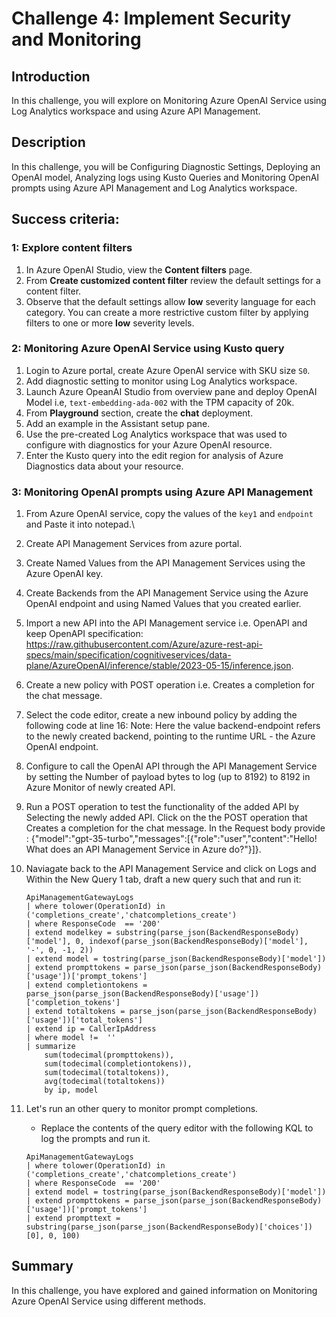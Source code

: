 # Challenge 4: Implement Security and Monitoring

## Introduction

In this challenge, you will explore on Monitoring Azure OpenAI Service using Log Analytics workspace and using Azure API Management.

## Description

In this challenge, you will be Configuring Diagnostic Settings, Deploying an OpenAI model, Analyzing logs using Kusto Queries and Monitoring OpenAI prompts using Azure API Management and Log Analytics workspace.

## Success criteria:

### 1: Explore content filters

1. In Azure OpenAI Studio, view the **Content filters** page.
1. From **Create customized content filter** review the default settings for a content filter.
1. Observe that the default settings allow **low** severity language for each category. You can create a more restrictive custom filter by applying filters to one or more **low** severity levels.


### 2: Monitoring Azure OpenAI Service using Kusto query

1. Login to Azure portal, create Azure OpenAI service with SKU size `S0`.
2. Add diagnostic setting to monitor using Log Analytics workspace.
3. Launch Azure OpeanAI Studio from overview pane and deploy OpenAI Model i.e, `text-embedding-ada-002` with the TPM capacity of 20k.
4. From **Playground** section, create the **chat** deployment.
5. Add an example in the Assistant setup pane.
6. Use the pre-created Log Analytics workspace that was used to configure with diagnostics for your Azure OpenAI resource.
7. Enter the Kusto query into the edit region for analysis of Azure Diagnostics data about your resource.

### 3: Monitoring OpenAI prompts using Azure API Management

1. From Azure OpenAI service, copy the values of the  `key1` and `endpoint` and Paste it into notepad.\
2. Create API Management Services from azure portal.
3. Create Named Values from the API Management Services using the Azure OpenAI key.
4. Create Backends from the API Management Service using the Azure OpenAI endpoint and using Named Values that you created earlier.
5. Import a new API into the API Management service i.e. OpenAPI and keep OpenAPI specification: https://raw.githubusercontent.com/Azure/azure-rest-api-specs/main/specification/cognitiveservices/data-plane/AzureOpenAI/inference/stable/2023-05-15/inference.json.
6. Create a new policy with POST operation i.e. Creates a completion for the chat message.
7. Select the code editor, create a new inbound policy by adding the following code at line 16:
   <set-backend-service backend-id="backend-endpoint" />
   Note: Here the value backend-endpoint refers to the newly created backend, pointing to the runtime URL - the Azure OpenAI endpoint.
8. Configure to call the OpenAI API through the API Management Service by setting the Number of payload bytes to log (up to 8192) to 8192 in Azure Monitor of newly created API.
9. Run a POST operation to test the functionality of the added API by Selecting the newly added API. Click on the the POST operation that Creates a completion for the chat message. In the Request body provide : {"model":"gpt-35-turbo","messages":[{"role":"user","content":"Hello! What does an API Management Service in Azure do?"}]}.
10. Naviagate back to the API Management Service and click on Logs and Within the New Query 1 tab, draft a new query such that and run it:
    
    ```
    ApiManagementGatewayLogs
    | where tolower(OperationId) in ('completions_create','chatcompletions_create')
    | where ResponseCode  == '200'
    | extend modelkey = substring(parse_json(BackendResponseBody)['model'], 0, indexof(parse_json(BackendResponseBody)['model'], 
    '-', 0, -1, 2))
    | extend model = tostring(parse_json(BackendResponseBody)['model'])
    | extend prompttokens = parse_json(parse_json(BackendResponseBody)['usage'])['prompt_tokens']
    | extend completiontokens = parse_json(parse_json(BackendResponseBody)['usage'])['completion_tokens']
    | extend totaltokens = parse_json(parse_json(BackendResponseBody)['usage'])['total_tokens']
    | extend ip = CallerIpAddress
    | where model !=  ''
    | summarize
        sum(todecimal(prompttokens)),
        sum(todecimal(completiontokens)),
        sum(todecimal(totaltokens)),
        avg(todecimal(totaltokens))
        by ip, model
    ```

11. Let's run an other query to monitor prompt completions.
    - Replace the contents of the query editor with the following KQL to log the prompts and run it.
    ```
    ApiManagementGatewayLogs
    | where tolower(OperationId) in ('completions_create','chatcompletions_create')
    | where ResponseCode  == '200'
    | extend model = tostring(parse_json(BackendResponseBody)['model'])
    | extend prompttokens = parse_json(parse_json(BackendResponseBody)['usage'])['prompt_tokens']
    | extend prompttext = substring(parse_json(parse_json(BackendResponseBody)['choices'])[0], 0, 100)
    ```

## Summary

In this challenge, you have explored and gained information on Monitoring Azure OpenAI Service using different methods.
